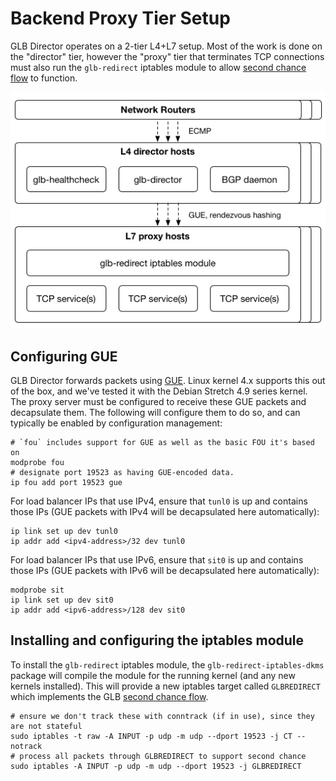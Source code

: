 # Backend Proxy Tier Setup

GLB Director operates on a 2-tier L4+L7 setup. Most of the work is done on the "director" tier, however the "proxy" tier that terminates TCP connections must also run the `glb-redirect` iptables module to allow [second chance flow](../development/second-chance-design.md) to function.

![L4/L7 load balancer design](../images/glb-component-overview.png)

## Configuring GUE

GLB Director forwards packets using [GUE](../development/gue-header.md). Linux kernel 4.x supports this out of the box, and we've tested it with the Debian Stretch 4.9 series kernel. The proxy server must be configured to receive these GUE packets and decapsulate them. The following will configure them to do so, and can typically be enabled by configuration management:
```
# `fou` includes support for GUE as well as the basic FOU it's based on
modprobe fou
# designate port 19523 as having GUE-encoded data.
ip fou add port 19523 gue
```

For load balancer IPs that use IPv4, ensure that `tunl0` is up and contains those IPs (GUE packets with IPv4 will be decapsulated here automatically):
```
ip link set up dev tunl0
ip addr add <ipv4-address>/32 dev tunl0
```

For load balancer IPs that use IPv6, ensure that `sit0` is up and contains those IPs (GUE packets with IPv6 will be decapsulated here automatically):
```
modprobe sit
ip link set up dev sit0
ip addr add <ipv6-address>/128 dev sit0
```

## Installing and configuring the iptables module

To install the `glb-redirect` iptables module, the `glb-redirect-iptables-dkms` package will compile the module for the running kernel (and any new kernels installed). This will provide a new iptables target called `GLBREDIRECT` which implements the GLB [second chance flow](../development/second-chance-design.md).

```
# ensure we don't track these with conntrack (if in use), since they are not stateful
sudo iptables -t raw -A INPUT -p udp -m udp --dport 19523 -j CT --notrack
# process all packets through GLBREDIRECT to support second chance
sudo iptables -A INPUT -p udp -m udp --dport 19523 -j GLBREDIRECT
```
